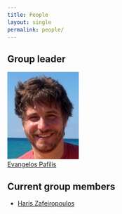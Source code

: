 ```yaml
---
title: People
layout: single
permalink: people/
---
```


## Group leader
![Portrait of EvangelosPafilis](people_evangelospafilis.jpg)  
[Evangelos Pafilis](people/evangelospafilis/) 

## Current group members
- [Haris Zafeiropoulos](/people/hariszafeiropoulos/)
<!-- - [Stelios Ninidakis](/people/steliosninidakis/) -->
